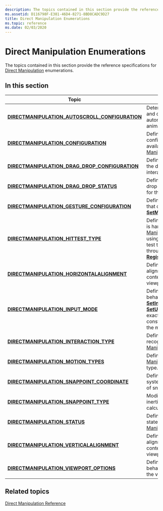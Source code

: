 ```yaml
---
description: The topics contained in this section provide the reference specifications for Direct Manipulation enumerations.
ms.assetid: D116798F-E381-46D4-8271-8BD8CADC9D27
title: Direct Manipulation Enumerations
ms.topic: reference
ms.date: 02/03/2020
---
```


# Direct Manipulation Enumerations

The topics contained in this section provide the reference specifications for [Direct Manipulation](direct-manipulation-portal.md) enumerations.

## In this section

| Topic                                                                                                           | Description                                                                                                                                                                                                                                            |
|-----------------------------------------------------------------------------------------------------------------|--------------------------------------------------------------------------------------------------------------------------------------------------------------------------------------------------------------------------------------------------------|
| [**DIRECTMANIPULATION\_AUTOSCROLL\_CONFIGURATION**](/windows/win32/api/directmanipulation/ne-directmanipulation-directmanipulation_autoscroll_configuration)<br/> | Determines the type and direction of automatic scrolling animation to apply. <br/>                                                                                                                                                               |
| [**DIRECTMANIPULATION\_CONFIGURATION**](/windows/win32/api/directmanipulation/ne-directmanipulation-directmanipulation_configuration)<br/>                        | Defines the interaction configuration states available in [Direct Manipulation](direct-manipulation-portal.md).<br/>                                                                                                                            |
| [**DIRECTMANIPULATION\_DRAG\_DROP\_CONFIGURATION**](/windows/win32/api/directmanipulation/ne-directmanipulation-directmanipulation_drag_drop_configuration)<br/>  | Defines behaviors for the drag-drop interaction.<br/>                                                                                                                                                                                            |
| [**DIRECTMANIPULATION\_DRAG\_DROP\_STATUS**](/windows/win32/api/directmanipulation/ne-directmanipulation-directmanipulation_drag_drop_status)<br/>                | Defines the drag-and-drop interaction states for the viewport.<br/>                                                                                                                                                                              |
| [**DIRECTMANIPULATION\_GESTURE\_CONFIGURATION**](/windows/win32/api/directmanipulation/ne-directmanipulation-directmanipulation_gesture_configuration)<br/>       | Defines the gestures that can be passed to [**SetManualGesture**](/windows/win32/api/DirectManipulation/nf-directmanipulation-idirectmanipulationviewport-setmanualgesture).<br/>                                                                                                                        |
| [**DIRECTMANIPULATION\_HITTEST\_TYPE**](/windows/win32/api/directmanipulation/ne-directmanipulation-directmanipulation_hittest_type)<br/>                         | Defines how hit testing is handled by [Direct Manipulation](direct-manipulation-portal.md) when using a dedicated hit-test thread registered through [**RegisterHitTestTarget**](/windows/win32/api/DirectManipulation/nf-directmanipulation-idirectmanipulationmanager-registerhittesttarget).<br/>    |
| [**DIRECTMANIPULATION\_HORIZONTALALIGNMENT**](/windows/win32/api/directmanipulation/ne-directmanipulation-directmanipulation_horizontalalignment)<br/>            | Defines the horizontal alignment options for content within a viewport.<br/>                                                                                                                                                                     |
| [**DIRECTMANIPULATION\_INPUT\_MODE**](/windows/win32/api/directmanipulation/ne-directmanipulation-directmanipulation_input_mode)<br/>                             | Defines the threading behavior for [**SetInputMode**](/windows/win32/api/DirectManipulation/nf-directmanipulation-idirectmanipulationviewport-setinputmode) or [**SetUpdateMode**](/windows/win32/api/DirectManipulation/nf-directmanipulation-idirectmanipulationviewport-setupdatemode). The exact meaning of each constant depends on the method called.<br/> |
| [**DIRECTMANIPULATION\_INTERACTION\_TYPE**](/windows/win32/api/directmanipulation/ne-directmanipulation-directmanipulation_interaction_type)<br/>                 | Defines gestures recognized by [Direct Manipulation](direct-manipulation-portal.md).<br/>                                                                                                                                                       |
| [**DIRECTMANIPULATION\_MOTION\_TYPES**](/windows/win32/api/directmanipulation/ne-directmanipulation-directmanipulation_motion_types)<br/>                         | Defines the [Direct Manipulation](direct-manipulation-portal.md) motion type.<br/>                                                                                                                                                              |
| [**DIRECTMANIPULATION\_SNAPPOINT\_COORDINATE**](/windows/win32/api/directmanipulation/ne-directmanipulation-directmanipulation_snappoint_coordinate)<br/>         | Defines the coordinate system for a collection of snap points.<br/>                                                                                                                                                                              |
| [**DIRECTMANIPULATION\_SNAPPOINT\_TYPE**](/windows/win32/api/directmanipulation/ne-directmanipulation-directmanipulation_snappoint_type)<br/>                     | Modifies how the final inertia end position is calculated.<br/>                                                                                                                                                                                  |
| [**DIRECTMANIPULATION\_STATUS**](/windows/win32/api/directmanipulation/ne-directmanipulation-directmanipulation_status)<br/>                                      | Defines the possible states of [Direct Manipulation](direct-manipulation-portal.md).<br/>                                                                                                                                                       |
| [**DIRECTMANIPULATION\_VERTICALALIGNMENT**](/windows/win32/api/directmanipulation/ne-directmanipulation-directmanipulation_verticalalignment)<br/>                | Defines the vertical alignment settings for content within the viewport.<br/>                                                                                                                                                                    |
| [**DIRECTMANIPULATION\_VIEWPORT\_OPTIONS**](/windows/win32/api/directmanipulation/ne-directmanipulation-directmanipulation_viewport_options)<br/>                 | Defines the input behavior options for the viewport.<br/>                                                                                                                                                                                        |

## Related topics

[Direct Manipulation Reference](direct-manipulation-reference.md)

